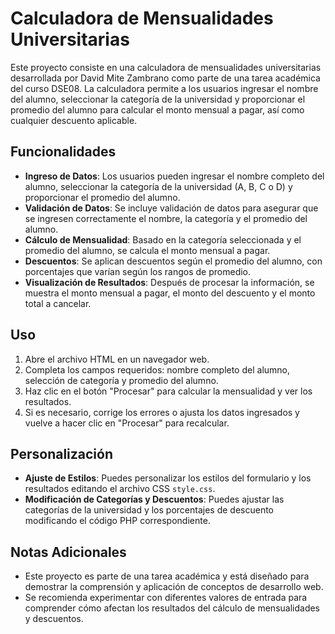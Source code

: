# Calculadora de Mensualidades Universitarias

Este proyecto consiste en una calculadora de mensualidades universitarias desarrollada por David Mite Zambrano como parte de una tarea académica del curso DSE08. La calculadora permite a los usuarios ingresar el nombre del alumno, seleccionar la categoría de la universidad y proporcionar el promedio del alumno para calcular el monto mensual a pagar, así como cualquier descuento aplicable.

## Funcionalidades

- **Ingreso de Datos**: Los usuarios pueden ingresar el nombre completo del alumno, seleccionar la categoría de la universidad (A, B, C o D) y proporcionar el promedio del alumno.
- **Validación de Datos**: Se incluye validación de datos para asegurar que se ingresen correctamente el nombre, la categoría y el promedio del alumno.
- **Cálculo de Mensualidad**: Basado en la categoría seleccionada y el promedio del alumno, se calcula el monto mensual a pagar.
- **Descuentos**: Se aplican descuentos según el promedio del alumno, con porcentajes que varían según los rangos de promedio.
- **Visualización de Resultados**: Después de procesar la información, se muestra el monto mensual a pagar, el monto del descuento y el monto total a cancelar.

## Uso

1. Abre el archivo HTML en un navegador web.
2. Completa los campos requeridos: nombre completo del alumno, selección de categoría y promedio del alumno.
3. Haz clic en el botón "Procesar" para calcular la mensualidad y ver los resultados.
4. Si es necesario, corrige los errores o ajusta los datos ingresados y vuelve a hacer clic en "Procesar" para recalcular.

## Personalización

- **Ajuste de Estilos**: Puedes personalizar los estilos del formulario y los resultados editando el archivo CSS `style.css`.
- **Modificación de Categorías y Descuentos**: Puedes ajustar las categorías de la universidad y los porcentajes de descuento modificando el código PHP correspondiente.

## Notas Adicionales

- Este proyecto es parte de una tarea académica y está diseñado para demostrar la comprensión y aplicación de conceptos de desarrollo web.
- Se recomienda experimentar con diferentes valores de entrada para comprender cómo afectan los resultados del cálculo de mensualidades y descuentos.
